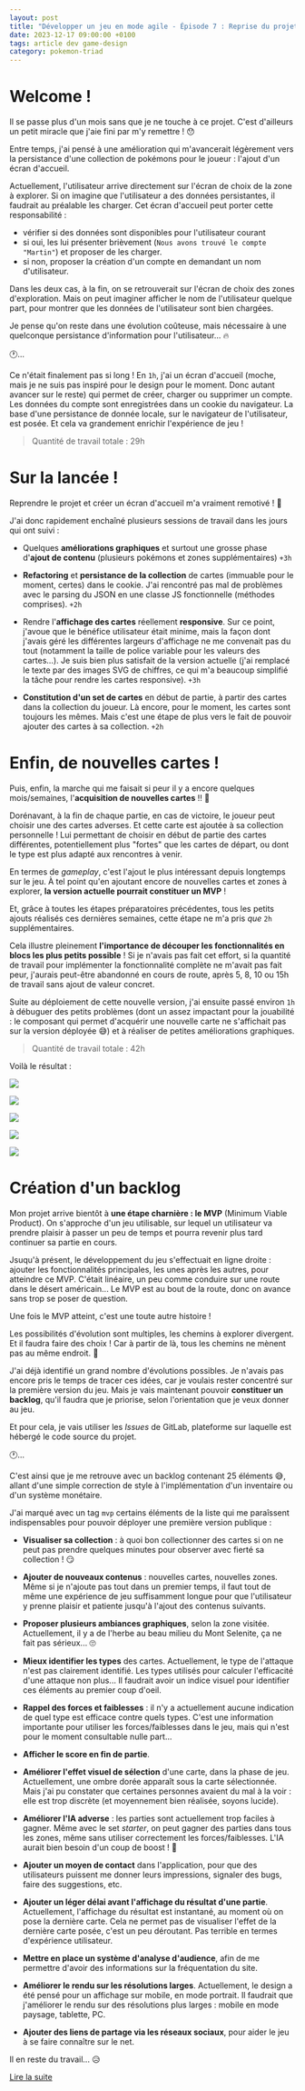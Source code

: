 ```yaml
---
layout: post
title: "Développer un jeu en mode agile - Épisode 7 : Reprise du projet sur les chapeaux de roue"
date: 2023-12-17 09:00:00 +0100
tags: article dev game-design
category: pokemon-triad
---
```


# Welcome&nbsp;!

Il se passe plus d'un mois sans que je ne touche à ce projet. C'est d'ailleurs un petit miracle que j'aie fini par m'y remettre&nbsp;!&nbsp;😯

Entre temps, j'ai pensé à une amélioration qui m'avancerait légèrement vers la persistance d'une collection de pokémons pour le joueur : l'ajout d'un écran d'accueil.

Actuellement, l'utilisateur arrive directement sur l'écran de choix de la zone à explorer. Si on imagine que l'utilisateur a des données persistantes, il faudrait au préalable les charger. Cet écran d'accueil peut porter cette responsabilité&nbsp;:

- vérifier si des données sont disponibles pour l'utilisateur courant
- si oui, les lui présenter brièvement (`Nous avons trouvé le compte "Martin"`) et proposer de les charger.
- si non, proposer la création d'un compte en demandant un nom d'utilisateur.

Dans les deux cas, à la fin, on se retrouverait sur l'écran de choix des zones d'exploration. Mais on peut imaginer afficher le nom de l'utilisateur quelque part, pour montrer que les données de l'utilisateur sont bien chargées.

Je pense qu'on reste dans une évolution coûteuse, mais nécessaire à une quelconque persistance d'information pour l'utilisateur...&nbsp;🔥

🕐...

Ce n'était finalement pas si long ! En `1h`, j'ai un écran d'accueil (moche, mais je ne suis pas inspiré pour le design pour le moment. Donc autant avancer sur le reste) qui permet de créer, charger ou supprimer un compte. Les données du compte sont enregistrées dans un cookie du navigateur. La base d'une persistance de donnée locale, sur le navigateur de l'utilisateur, est posée. Et cela va grandement enrichir l'expérience de jeu&nbsp;!

> Quantité de travail totale : 29h

# Sur la lancée&nbsp;!

Reprendre le projet et créer un écran d'accueil m'a vraiment remotivé&nbsp;!&nbsp;💪

J'ai donc rapidement enchaîné plusieurs sessions de travail dans les jours qui ont suivi&nbsp;:

- Quelques **améliorations graphiques** et surtout une grosse phase d'**ajout de contenu** (plusieurs pokémons et zones supplémentaires)&nbsp;`+3h`

- **Refactoring** et **persistance de la collection** de cartes (immuable pour le moment, certes) dans le cookie. J'ai rencontré pas mal de problèmes avec le parsing du JSON en une classe JS fonctionnelle (méthodes comprises).&nbsp;`+2h`

- Rendre l'**affichage des cartes** réellement **responsive**. Sur ce point, j'avoue que le bénéfice utilisateur était minime, mais la façon dont j'avais géré les différentes largeurs d'affichage ne me convenait pas du tout (notamment la taille de police variable pour les valeurs des cartes...). Je suis bien plus satisfait de la version actuelle (j'ai remplacé le texte par des images SVG de chiffres, ce qui m'a beaucoup simplifié la tâche pour rendre les cartes responsive).&nbsp;`+3h`

- **Constitution d'un set de cartes** en début de partie, à partir des cartes dans la collection du joueur. Là encore, pour le moment, les cartes sont toujours les mêmes. Mais c'est une étape de plus vers le fait de pouvoir ajouter des cartes à sa collection.&nbsp;`+2h`

# Enfin, de nouvelles cartes&nbsp;!

Puis, enfin, la marche qui me faisait si peur il y a encore quelques mois/semaines, l'**acquisition de nouvelles cartes**&nbsp;!!&nbsp;🎉

Dorénavant, à la fin de chaque partie, en cas de victoire, le joueur peut choisir une des cartes adverses. Et cette carte est ajoutée à sa collection personnelle&nbsp;! Lui permettant de choisir en début de partie des cartes différentes, potentiellement plus "fortes" que les cartes de départ, ou dont le type est plus adapté aux rencontres à venir.

En termes de _gameplay_, c'est l'ajout le plus intéressant depuis longtemps sur le jeu. À tel point qu'en ajoutant encore de nouvelles cartes et zones à explorer, **la version actuelle pourrait constituer un MVP**&nbsp;!

Et, grâce à toutes les étapes préparatoires précédentes, tous les petits ajouts réalisés ces dernières semaines, cette étape ne m'a pris _que_ `2h` supplémentaires.

Cela illustre pleinement **l'importance de découper les fonctionnalités en blocs les plus petits possible**&nbsp;! Si je n'avais pas fait cet effort, si la quantité de travail pour implémenter la fonctionnalité complète ne m'avait pas fait peur, j'aurais peut-être abandonné en cours de route, après 5, 8, 10 ou 15h de travail sans ajout de valeur concret.

Suite au déploiement de cette nouvelle version, j'ai ensuite passé environ `1h` à débuguer des petits problèmes (dont un assez impactant pour la jouabilité : le composant qui permet d'acquérir une nouvelle carte ne s'affichait pas sur la version déployée&nbsp;😅) et à réaliser de petites améliorations graphiques.

> Quantité de travail totale : 42h

Voilà le résultat&nbsp;:

![](/assets/images/pokemon-triad/pokemon-triad-almost-mvp-1.png)

![](/assets/images/pokemon-triad/pokemon-triad-almost-mvp-2.png)

![](/assets/images/pokemon-triad/pokemon-triad-almost-mvp-3.png)

![](/assets/images/pokemon-triad/pokemon-triad-almost-mvp-4.png)

![](/assets/images/pokemon-triad/pokemon-triad-almost-mvp-5.png)

# Création d'un backlog

Mon projet arrive bientôt à **une étape charnière&nbsp;: le MVP** (Minimum Viable Product). On s'approche d'un jeu utilisable, sur lequel un utilisateur va prendre plaisir à passer un peu de temps et pourra revenir plus tard continuer sa partie en cours.

Jsuqu'à présent, le développement du jeu s'effectuait en ligne droite&nbsp;: ajouter les fonctionnalités principales, les unes après les autres, pour atteindre ce MVP. C'était linéaire, un peu comme conduire sur une route dans le désert américain... Le MVP est au bout de la route, donc on avance sans trop se poser de question.

Une fois le MVP atteint, c'est une toute autre histoire&nbsp;!

Les possibilités d'évolution sont multiples, les chemins à explorer divergent. Et il faudra faire des choix&nbsp;! Car à partir de là, tous les chemins ne mènent pas au même endroit.&nbsp;🧭

J'ai déjà identifié un grand nombre d'évolutions possibles. Je n'avais pas encore pris le temps de tracer ces idées, car je voulais rester concentré sur la première version du jeu. Mais je vais maintenant pouvoir **constituer un backlog**, qu'il faudra que je priorise, selon l'orientation que je veux donner au jeu.

Et pour cela, je vais utiliser les _Issues_ de GitLab, plateforme sur laquelle est hébergé le code source du projet.

🕐...

C'est ainsi que je me retrouve avec un backlog contenant 25 éléments&nbsp;😅, allant d'une simple correction de style à l'implémentation d'un inventaire ou d'un système monétaire.

J'ai marqué avec un tag `mvp` certains éléments de la liste qui me paraîssent indispensables pour pouvoir déployer une première version publique&nbsp;:

- **Visualiser sa collection**&nbsp;: à quoi bon collectionner des cartes si on ne peut pas prendre quelques minutes pour observer avec fierté sa collection&nbsp;!&nbsp;😏

- **Ajouter de nouveaux contenus**&nbsp;: nouvelles cartes, nouvelles zones. Même si je n'ajoute pas tout dans un premier temps, il faut tout de même une expérience de jeu suffisamment longue pour que l'utilisateur y prenne plaisir et patiente jusqu'à l'ajout des contenus suivants.

- **Proposer plusieurs ambiances graphiques**, selon la zone visitée. Actuellement, il y a de l'herbe au beau milieu du Mont Selenite, ça ne fait pas sérieux...&nbsp;🙄

- **Mieux identifier les types** des cartes. Actuellement, le type de l'attaque n'est pas clairement identifié. Les types utilisés pour calculer l'efficacité d'une attaque non plus... Il faudrait avoir un indice visuel pour identifier ces éléments au premier coup d'oeil.

- **Rappel des forces et faiblesses**&nbsp;: il n'y a actuellement aucune indication de quel type est efficace contre quels types. C'est une information importante pour utiliser les forces/faiblesses dans le jeu, mais qui n'est pour le moment consultable nulle part...

- **Afficher le score en fin de partie**.

- **Améliorer l'effet visuel de sélection** d'une carte, dans la phase de jeu. Actuellement, une ombre dorée apparaît sous la carte sélectionnée. Mais j'ai pu constater que certaines personnes avaient du mal à la voir&nbsp;: elle est trop discrète (et moyennement bien réalisée, soyons lucide).

- **Améliorer l'IA adverse**&nbsp;: les parties sont actuellement trop faciles à gagner. Même avec le set _starter_, on peut gagner des parties dans tous les zones, même sans utiliser correctement les forces/faiblesses. L'IA aurait bien besoin d'un coup de boost&nbsp;!&nbsp;🤖

- **Ajouter un moyen de contact** dans l'application, pour que des utilisateurs puissent me donner leurs impressions, signaler des bugs, faire des suggestions, etc.

- **Ajouter un léger délai avant l'affichage du résultat d'une partie**. Actuellement, l'affichage du résultat est instantané, au moment où on pose la dernière carte. Cela ne permet pas de visualiser l'effet de la dernière carte posée, c'est un peu déroutant. Pas terrible en termes d'expérience utilisateur.

- **Mettre en place un système d'analyse d'audience**, afin de me permettre d'avoir des informations sur la fréquentation du site.

- **Améliorer le rendu sur les résolutions larges**. Actuellement, le design a été pensé pour un affichage sur mobile, en mode portrait. Il faudrait que j'améliorer le rendu sur des résolutions plus larges&nbsp;: mobile en mode paysage, tablette, PC.

- **Ajouter des liens de partage via les réseaux sociaux**, pour aider le jeu à se faire connaître sur le net.

Il en reste du travail...&nbsp;😥

<a class="navigation next" href="{% link _posts/2024/2024-05-29-developper-jeu-mode-agile-episode-8.md %}">Lire la suite</a>
